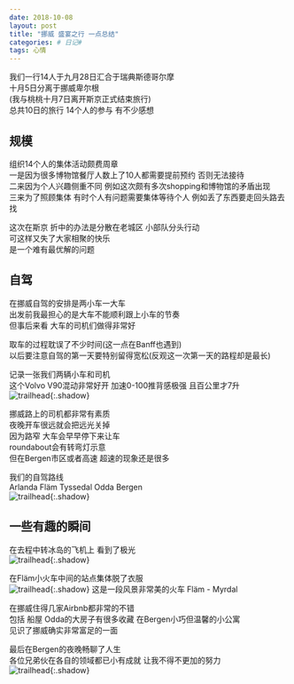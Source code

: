 ```yaml
---
date: 2018-10-08
layout: post
title: "挪威 盛宴之行 一点总结"
categories: # 日记#
tags: 心情
---
```


我们一行14人于九月28日汇合于瑞典斯德哥尔摩   
十月5日分离于挪威卑尔根   
(我与桃桃十月7日离开斯京正式结束旅行)   
总共10日的旅行 14个人的参与 有不少感想   

<!--more-->

## 规模   

组织14个人的集体活动颇费周章   
一是因为很多博物馆餐厅人数上了10人都需要提前预约 否则无法接待   
二来因为个人兴趣侧重不同 例如这次颇有多次shopping和博物馆的矛盾出现   
三来为了照顾集体 有时个人有问题需要集体等待个人 例如丢了东西要走回头路去找   

这次在斯京 折中的办法是分散在老城区 小部队分头行动   
可这样又失了大家相聚的快乐   
是一个难有最优解的问题   


## 自驾   

在挪威自驾的安排是两小车一大车   
出发前我最担心的是大车不能顺利跟上小车的节奏   
但事后来看 大车的司机们做得非常好   

取车的过程耽误了不少时间(这一点在Banff也遇到)   
以后要注意自驾的第一天要特别留得宽松(反观这一次第一天的路程却是最长)   

记录一张我们两辆小车和司机   
这个Volvo V90混动非常好开 加速0-100推背感极强 且百公里才7升   
![trailhead](../../../assets/photo/2018-10-08/untitled-237.jpg){:.shadow}


挪威路上的司机都非常有素质   
夜晚开车很远就会把远光关掉   
因为路窄 大车会早早停下来让车   
roundabout会有转弯灯示意   
但在Bergen市区或者高速 超速的现象还是很多   

我们的自驾路线    
Arlanda Fläm Tyssedal Odda Bergen   
![trailhead](../../../assets/photo/2018-10-08/route.jpg){:.shadow}


## 一些有趣的瞬间   

在去程中转冰岛的飞机上 看到了极光   
![trailhead](../../../assets/photo/2018-10-08/untitled-3223.jpg){:.shadow}


在Fläm小火车中间的站点集体脱了衣服   
![trailhead](../../../assets/photo/2018-10-08/untitled-3645.jpg){:.shadow}
这是一段风景非常美的火车 Fläm - Myrdal   


在挪威住得几家Airbnb都非常的不错   
包括 船屋 Odda的大房子有很多收藏 在Bergen小巧但温馨的小公寓   
见识了挪威确实非常富足的一面   

最后在Bergen的夜晚畅聊了人生   
各位兄弟伙在各自的领域都已小有成就 让我不得不更加的努力   
![trailhead](../../../assets/photo/2018-10-08/untitled-3794.jpg){:.shadow}

